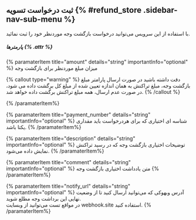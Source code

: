##  ثبت درخواست تسویه {% #refund_store .sidebar-nav-sub-menu %}

با استفاده از این سرویس می‌توانید درخواست بازگشت وجه موردنظر خود را ثبت نمائید. 
##### پارمترها {% .attr %}

{% paramaterItem title="amount" details="string" importantInfo="optional" %}
میزان مبلغ موردنظر برای بازگشت وجه

{% callout type="warning" %}
دقت داشته باشید در صورت ارسال پارامتر مبلغ بازگشت وجه، مبلغ تراکنش به همان اندازه تعیین شده از مبلغ کل برگشت داده می شود، در صورت عدم ارسال، همه مبلغ تراکنش برگشت داده خواهد شد. 
{% /callout %}

{% /paramaterItem%}

{% paramaterItem title="payment_number" details="string" importantInfo="optional" %}
شناسه ای اختیاری که برای هردرخواست باید مقداری یکتا باشد.
  {% /paramaterItem%}

{% paramaterItem title="description" details="string" importantInfo="optional" %}
توضیحات اختیاری بازگشت وجه که در رسید تراکنش نمایش داده می‌شود.
{% /paramaterItem%}

{% paramaterItem title="comment" details="string" importantInfo="optional" %}
متن یادداشت اختیاری بازگشت وجه
{% /paramaterItem%}

{% paramaterItem title="notify_url" details="string" importantInfo="optional" %}
آدرس وبهوکی که می‌توانید ارسال کنید تا از وضعیت نهایی این برداشت وجه مطلع شوید. \
در مواقع تست می‌توانید از وبسایت webhook.site استفاده کنید.
  {% /paramaterItem%}
